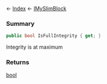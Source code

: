 ← [Index](Api-Index) ← [IMySlimBlock](VRage.Game.ModAPI.Ingame.IMySlimBlock)

### Summary

```csharp
public bool IsFullIntegrity { get; }
```

Integrity is at maximum

### Returns

[bool](System.Boolean)

